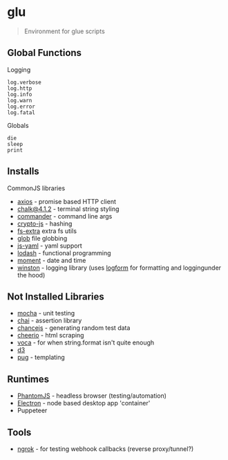 # glu
> Environment for glue scripts

## Global Functions

Logging

    log.verbose
    log.http
    log.info
    log.warn
    log.error
    log.fatal

Globals

    die
    sleep
    print



## Installs

CommonJS libraries

* [axios](https://axios-http.com/) - promise based HTTP client
* [chalk@4.1.2](https://github.com/chalk/chalk) - terminal string styling
* [commander](https://github.com/tj/commander.js) - command line args
* [crypto-js](https://github.com/brix/crypto-js) - hashing
* [fs-extra](https://github.com/jprichardson/node-fs-extra) extra fs utils
* [glob](https://github.com/isaacs/node-glob) file globbing
* [js-yaml](https://github.com/nodeca/js-yaml) - yaml support
* [lodash](https://lodash.com/) - functional programming
* [moment](https://momentjs.com/docs/) - date and time
* [winston](https://github.com/winstonjs/winston) - logging library (uses [logform](https://github.com/winstonjs/logform) for formatting and loggingunder the hood)



## Not Installed Libraries

* [mocha](https://mochajs.org/) - unit testing
* [chai](http://www.chaijs.com/) - assertion library
* [chancejs](https://github.com/chancejs/chancejs) - generating random test data
* [cheerio](https://github.com/cheeriojs/cheerio) - html scraping
* [voca](https://vocajs.com/) - for when string.format isn't quite enough
* [d3](https://github.com/d3/d3)
* [pug](https://github.com/pugjs/pug) - templating

## Runtimes

* [PhantomJS](http://phantomjs.org/) - headless browser (testing/automation)
* [Electron](https://electronjs.org/) - node based desktop app 'container'
* Puppeteer

## Tools

* [ngrok](https://ngrok.com/) - for testing webhook callbacks (reverse proxy/tunnel?)
